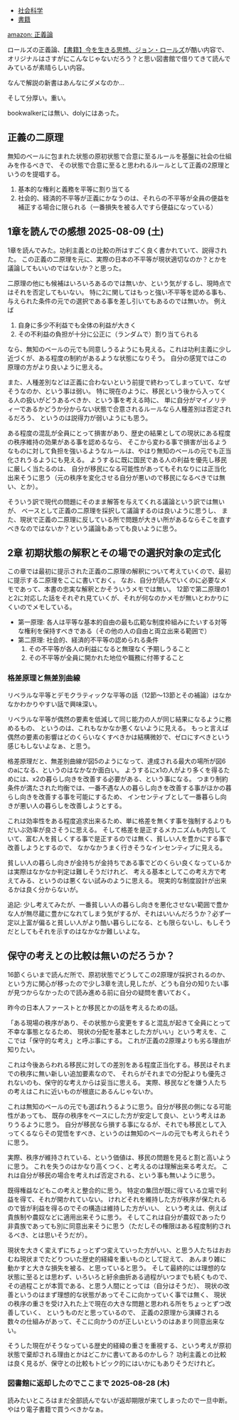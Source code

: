 - [社会科学](%E7%A4%BE%E4%BC%9A%E7%A7%91%E5%AD%A6)
- [書籍](%E6%9B%B8%E7%B1%8D)

[amazon: 正義論](https://amzn.to/4mD6rH6)

ロールズの正義論、[【書籍】今を生きる思想、ジョン・ロールズ](%E3%80%90%E6%9B%B8%E7%B1%8D%E3%80%91%E4%BB%8A%E3%82%92%E7%94%9F%E3%81%8D%E3%82%8B%E6%80%9D%E6%83%B3%E3%80%81%E3%82%B8%E3%83%A7%E3%83%B3%E3%83%BB%E3%83%AD%E3%83%BC%E3%83%AB%E3%82%BA)が酷い内容で、
オリジナルはさすがにこんなじゃないだろう？と思い図書館で借りてきて読んでみているが素晴らしい内容。

なんで解説の新書はあんなにダメなのか…

そして分厚い。重い。

bookwalkerには無い、dolyにはあった。

## 正義の二原理

無知のベールに包まれた状態の原初状態で合意に至るルールを基盤に社会の仕組みを作るべきで、
その状態で合意に至ると思われるルールとして正義の2原理というのを提唱する。

1. 基本的な権利と義務を平等に割り当てる
2. 社会的、経済的不平等が正義にかなうのは、それらの不平等が全員の便益を補正する場合に限られる（一番損失を被る人ですら便益になっている）

## 1章を読んでの感想 2025-08-09 (土)

1章を読んでみた。功利主義との比較の所はすごく良く書かれていて、説得された。
この正義の二原理を元に、実際の日本の不平等が現状適切なのか？とかを議論してもいいのではないか？と思った。

二原理の他にも候補はいろいろあるのでは無いか、という気がするし、現時点ではそれを否定してもいない。
特に2に関してはもっと強い不平等を認める事も、与えられた条件の元での選択である事を差し引いてもあるのでは無いか。
例えば

1. 自身に多少不利益でも全体の利益が大きく
2. その不利益の負担が十分に公正に（ランダムで）割り当てられる

なら、無知のベールの元でも同意しうるようにも見える。これは功利主義に少し近づくが、ある程度の制約があるような状態になりそう。
自分の感覚ではこの原理の方がより良いように思える。

また、人種差別などは正義に合わないという前提で終わってしまっていて、なぜそうなのか、という事は弱い。
特に現在のように、移民という後から入ってくる人の扱いがどうあるべきか、という事を考える時に、
単に自分がマイノリティーであるかどうか分からない状態で合意されるルールなら人種差別は否定されるだろう、
というのは説得力が弱いようにも思う。

ある程度の混乱が全員にとって損害があり、歴史の結果としての現状にある程度の秩序維持の効果がある事を認めるなら、
そこから変わる事で損害が出るようなものに対して負担を強いるようなルールは、やはり無知のベールの元でも正当化されうるようにも見える。
ようするに既に国民である人の利益を優先し移民に厳しく当たるのは、
自分が移民になる可能性があってもそれなりには正当化出来そうに思う（元の秩序を変化させる自分が悪いので移民になるべきでは無い、とか）。

そういう訳で現代の問題にそのまま解答を与えてくれる議論という訳では無いが、
ベースとして正義の二原理を採択して議論するのは良いように思うし、
また、現状で正義の二原理に反している所で問題が大きい所があるならそこを直すべきなのではないか？という議論もあっても良いように思う。

## 2章 初期状態の解釈とその場での選択対象の定式化

この章では最初に提示された正義の二原理の解釈について考えていくので、最初に提示する二原理をここに書いておく。
なお、自分が読んでいくのに必要なメモであって、本書の忠実な解釈とかそういうメモでは無い。
12節で第二原理の1と2に対応した話をそれぞれ見ていくが、それが何なのかメモが無いとわかりにくいのでメモしている。

- 第一原理: 各人は平等な基本的自由の最も広範な制度枠組みにたいする対等な権利を保持すべきである（その他の人の自由と両立出来る範囲で）
- 第二原理: 社会的、経済的不平等の認められる条件
  1. その不平等が各人の利益になると無理なく予期しうること
  2. その不平等が全員に開かれた地位や職務に付帯すること

### 格差原理と無差別曲線

リベラルな平等とデモクラティックな平等の話（12節〜13節とその補論）はなかなかわかりやすい話で興味深い。

リベラルな平等が偶然の要素を低減して同じ能力の人が同じ結果になるように務めるもの、
というのは、これもなかなか悪くないように見える。
もっと言えば偶然の要素の影響はどのくらいなくすべきかは結構微妙で、ゼロにすべきという感じもしないよなぁ、と思う。

格差原理だと、無差別曲線が図5のようになって、達成される最大の場所が図6のaになる、というのはなかなか面白い。
ようするにx1の人がより多くを得るためには、x2の暮らし向きを改善する必要がある、という事になる。
つまり制約条件が満たされた均衡では、一番不遇な人の暮らし向きを改善する事がほかの暮らし向きを改善する事を可能にするため、
インセンティブとして一番暮らし向きが悪い人の暮らしを改善しようとする。

これは効率性をある程度追求出来るため、単に格差を無くす事を強制するよりもだいぶ効率が良さそうに思える。
そして格差を是正するメカニズムも内包していて、富む人を貧しくする事で是正するのでは無く、貧しい人を豊かにする事で改善しようとするので、
なかなかうまく行きそうなインセンティブに見える。

貧しい人の暮らし向きが金持ちが金持ちである事でどのくらい良くなっているかは実際はなかなか判定は難しそうだけれど、
考える基本としてこの考え方で考えてみる、というのは悪くない試みのように思える。
現実的な制度設計が出来るかは良く分からないが。

追記: 少し考えてみたが、一番貧しい人の暮らし向きを悪化させない範囲で豊かな人が無尽蔵に豊かになれてしまう気がするが、それはいいんだろうか？必ず一定以上富が偏ると貧しい人がより酷い暮らしになる、とも限らないし、もしそうだとしてもそれを示すのはなかなか難しいよな。

## 保守の考えとの比較は無いのだろうか？

16節くらいまで読んだ所で、原初状態でどうしてこの2原理が採択されるのか、という方に関心が移ったので少し3章を流し見したが、どうも自分の知りたい事が見つからなかったので読み進める前に自分の疑問を書いておく。

昨今の日本人ファーストとか移民とかの話を考えるための話。

「ある現場の秩序があり、その状態から変更をすると混乱が起きて全員にとって不幸な事態となるため、
現状の分配を基本とした方がいい」という考えを、ここでは「保守的な考え」と呼ぶ事にする。
これが正義の2原理よりも劣る理由が知りたい。

これは今後あらわれる移民に対しての差別をある程度正当化する。移民はそれまでの秩序に無い新しい追加要素なので、
それらがそれまでの分配よりも優先されないのも、保守的な考えからは妥当に思える。
実際、移民などを嫌う人たちの考えはこれに近いものが根底にあるんじゃないか。

これは無知のベールの元でも選ばれうるように思う。自分が移民の側になる可能性があっても、
既存の秩序をベースにした方が安定して良い、という考えはありうるように思う。
自分が移民なら損する事になるが、それでも移民として入ってくるならその覚悟をすべき、というのは無知のベールの元でも考えられそうに思う。

実際、秩序が維持されている、という価値は、移民の問題を見ると割と高いように思う。
これを失うのはかなり高くつく、と考えるのは理解出来る考えだ。
これは自分が移民の場合を考えれば否定される、という事も無いように思う。

既得権益などもこの考えと整合的に思う。
特定の集団が既に得ている立場で利益を得て、それが開かれていない。
けれどそれを維持した方が秩序が保たれるので皆が利益を得るのでその構造は維持した方がいい、
という考えは、例えば貴族制や農奴などに適用出来そうに思う。
そしてこれは自分が農奴であったり非貴族であっても別に同意出来そうに思う（ただしその権限はある程度制約されるべき、とは思いそうだが）。

現状を大きく変えずにちょっとずつ変えていった方がいい、と思う人たちはおおむね現状までたどりついた歴史的経緯を重いものとして捉えて、
あんまり雑に動かすと大きな損失を被る、と思っていると思う。
そして最終的には理想的な状態に至るとは思わず、いろいろと紆余曲折ある過程がいつまでも続くもので、
その過程ことが本質である、と思う人間にとっては（自分はそうだ）、
現状の改善というのはまず理想的な状態があってそこに向かっていく事では無く、
現状の秩序の重さを受け入れた上で現在の大きな問題と思われる所をちょっとずつ改善していく、
というものだと思っているので、
正義の2原理から演繹される数々の仕組みがあって、そこに向かうのが正しいというのはあまり同意出来ない。

そうした現在がそうなっている歴史的経緯の重さを重視する、という考えが原初状態で棄却される理由とかはどこかに書いてあるのかしら？
功利主義との比較は良く見るが、保守との比較もトピック的にはいかにもありそうだけれど。

### 図書館に返却したのでここまで 2025-08-28 (木)

読みたいところはまだ全部読んでないが返却期限が来てしまったので一旦中断。
やはり電子書籍で買うべきかなぁ。